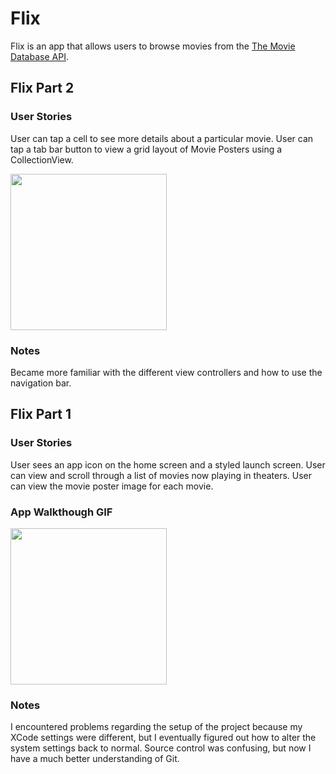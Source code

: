 # Flix

Flix is an app that allows users to browse movies from the [The Movie Database API](http://docs.themoviedb.apiary.io/#).
## Flix Part 2

### User Stories
User can tap a cell to see more details about a particular movie.
User can tap a tab bar button to view a grid layout of Movie Posters using a CollectionView.

<img src="http://g.recordit.co/zW8PBJ9TUA.gif" width=250><br>

### Notes
Became more familiar with the different view controllers and how to use the navigation bar.

## Flix Part 1

### User Stories
User sees an app icon on the home screen and a styled launch screen.
User can view and scroll through a list of movies now playing in theaters.
User can view the movie poster image for each movie.

### App Walkthough GIF
<img src="http://g.recordit.co/F5ScyARtYP.gif" width=250><br>

### Notes
I encountered problems regarding the setup of the project because my XCode settings were different, but I eventually figured out how to alter the system settings back to normal.
Source control was confusing, but now I have a much better understanding of Git.
